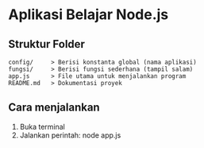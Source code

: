 # Aplikasi Belajar Node.js

## Struktur Folder

    config/     > Berisi konstanta global (nama aplikasi)
    fungsi/     > Berisi fungsi sederhana (tampil salam)
    app.js      > File utama untuk menjalankan program
    README.md   > Dokumentasi proyek

## Cara menjalankan 

1. Buka terminal 
2. Jalankan perintah:
node app.js
